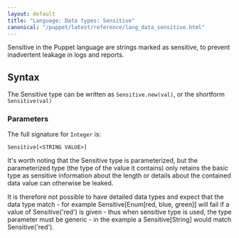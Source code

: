 ```yaml
---
layout: default
title: "Language: Data types: Sensitive"
canonical: "/puppet/latest/reference/lang_data_sensitive.html"
---
```


[arithmetic]: ./lang_expressions.html#arithmetic-operators
[data type]: ./lang_data_type.html
[variant]: ./lang_data_abstract.html#variant


Sensitive in the Puppet language are strings marked as sensitive, to prevent inadvertent leakage in logs and reports.

## Syntax

The Sensitive type can be written as `Sensitive.new(val)`, or the shortform `Sensitive(val)`

### Parameters

The full signature for `Integer` is:

    Sensitive[<STRING VALUE>]

It's worth noting that the Sensitive type is parameterized, but the parameterized type (the type of the value it contains) only retains the basic type as sensitive information about the length or details about the contained data value can otherwise be leaked.

It is therefore not possible to have detailed data types and expect that the data type match - for example Sensitive[Enum[red, blue, green]] will fail if a value of Sensitive('red') is given - thus when sensitive type is used, the type parameter must be generic - in the example a Sensitive[String] would match Sensitive('red').
